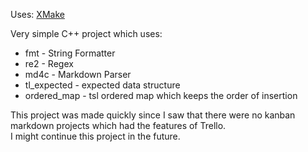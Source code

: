 Uses: [XMake](https://xmake.io/#/guide/installation)

Very simple C++ project which uses:
- fmt - String Formatter
- re2 - Regex
- md4c - Markdown Parser
- tl_expected - expected data structure
- ordered_map - tsl ordered map which keeps the order of insertion

This project was made quickly since I saw that there were no kanban markdown projects which had the features of Trello.  
I might continue this project in the future.